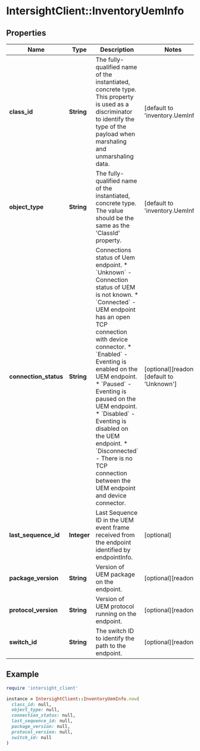# IntersightClient::InventoryUemInfo

## Properties

| Name | Type | Description | Notes |
| ---- | ---- | ----------- | ----- |
| **class_id** | **String** | The fully-qualified name of the instantiated, concrete type. This property is used as a discriminator to identify the type of the payload when marshaling and unmarshaling data. | [default to &#39;inventory.UemInfo&#39;] |
| **object_type** | **String** | The fully-qualified name of the instantiated, concrete type. The value should be the same as the &#39;ClassId&#39; property. | [default to &#39;inventory.UemInfo&#39;] |
| **connection_status** | **String** | Connections status of Uem endpoint. * &#x60;Unknown&#x60; - Connection status of UEM is not known. * &#x60;Connected&#x60; - UEM endpoint has an open TCP connection with device connector. * &#x60;Enabled&#x60; - Eventing is enabled on the UEM endpoint. * &#x60;Paused&#x60; - Eventing is paused on the UEM endpoint. * &#x60;Disabled&#x60; - Eventing is disabled on the UEM endpoint. * &#x60;Disconnected&#x60; - There is no TCP connection between the UEM endpoint and device connector. | [optional][readonly][default to &#39;Unknown&#39;] |
| **last_sequence_id** | **Integer** | Last Sequence ID in the UEM event frame received from the endpoint identified by endpointInfo. | [optional] |
| **package_version** | **String** | Version of UEM package on the endpoint. | [optional][readonly] |
| **protocol_version** | **String** | Version of UEM protocol running on the endpoint. | [optional][readonly] |
| **switch_id** | **String** | The switch ID to identify the path to the endpoint. | [optional][readonly] |

## Example

```ruby
require 'intersight_client'

instance = IntersightClient::InventoryUemInfo.new(
  class_id: null,
  object_type: null,
  connection_status: null,
  last_sequence_id: null,
  package_version: null,
  protocol_version: null,
  switch_id: null
)
```

